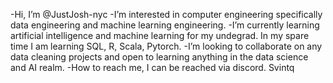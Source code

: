 -Hi, I’m @JustJosh-nyc
-I’m interested in computer engineering specifically data engineering and machine learning engineering. 
-I’m currently learning artificial intelligence and machine learning for my undegrad. In my spare time I am learning SQL, R, Scala, Pytorch. 
-I’m looking to collaborate on any data cleaning projects and open to learning anything in the data science and AI realm. 
-How to reach me, I can be reached via discord. Svintq 
<!---
JustJosh-nyc/JustJosh-nyc is a ✨ special ✨ repository because its `README.md` (this file) appears on your GitHub profile.
You can click the Preview link to take a look at your changes.
--->
